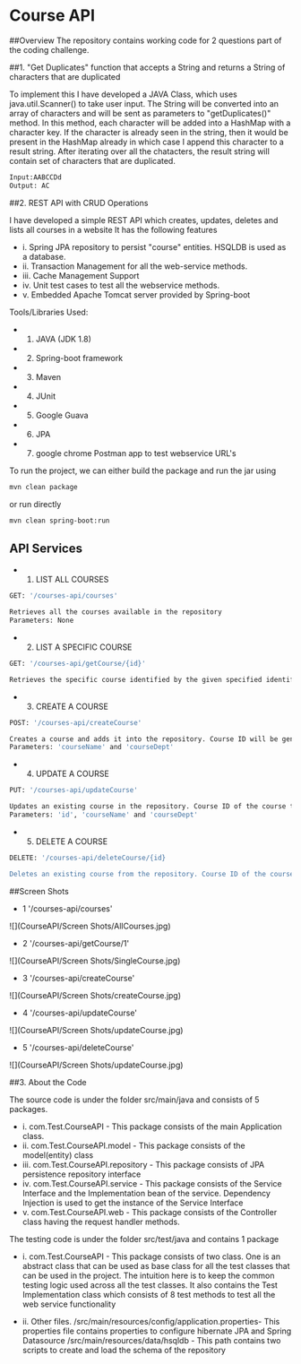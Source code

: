 # Course API
##Overview
The repository contains working code for 2 questions part of the coding challenge.

##1. "Get Duplicates" function that accepts a String and returns a String of characters that are duplicated

To implement this I have developed a JAVA Class, which uses java.util.Scanner() to take user input.
The String will be converted into an array of characters and will be sent as parameters to "getDuplicates()" method.
In this method, each character will be added into a HashMap with a character key.
If the character is already seen in the string, then it would be present in the HashMap already in which case I append this character to a result string.
After iterating over all the chatacters, the result string will contain set of characters that are duplicated.

```sh
Input:AABCCDd
Output: AC
```

##2. REST API with CRUD Operations

I have developed a simple REST API which creates, updates, deletes and lists all courses in a website
It has the following features
* i.  Spring JPA repository to persist "course" entities. HSQLDB is used as a database.
* ii.  Transaction Management for all the web-service methods.
* iii. Cache Management Support
* iv.  Unit test cases to test all the webservice methods.
* v. Embedded Apache Tomcat server provided by Spring-boot

Tools/Libraries Used:
* 1. JAVA (JDK 1.8)
* 2. Spring-boot framework
* 3. Maven
* 4. JUnit
* 5. Google Guava
* 6. JPA
* 7. google chrome Postman app to test webservice URL's

To run the project, we can either build the package and run the jar using
```sh
mvn clean package
``` 
or run directly
```sh
mvn clean spring-boot:run
```

## API Services
* 1. LIST ALL COURSES
```sh
GET: '/courses-api/courses'

Retrieves all the courses available in the repository
Parameters: None
```
* 2. LIST A SPECIFIC COURSE
```sh
GET: '/courses-api/getCourse/{id}'

Retrieves the specific course identified by the given specified identifier
```
* 3. CREATE A COURSE
```sh
POST: '/courses-api/createCourse'

Creates a course and adds it into the repository. Course ID will be generated automatically.
Parameters: 'courseName' and 'courseDept'
```
* 4. UPDATE A COURSE
```sh
PUT: '/courses-api/updateCourse'

Updates an existing course in the repository. Course ID of the course to be updated needs to be provided as a request parameter.
Parameters: 'id', 'courseName' and 'courseDept'
```
* 5. DELETE A COURSE
```sh
DELETE: '/courses-api/deleteCourse/{id}

Deletes an existing course from the repository. Course ID of the course has to be provided in the URL as a Path variable.
```

##Screen Shots
* 1 '/courses-api/courses'

![](CourseAPI/Screen Shots/AllCourses.jpg)

* 2 '/courses-api/getCourse/1'

![](CourseAPI/Screen Shots/SingleCourse.jpg)

* 3 '/courses-api/createCourse'

![](CourseAPI/Screen Shots/createCourse.jpg)

* 4 '/courses-api/updateCourse'

![](CourseAPI/Screen Shots/updateCourse.jpg)

* 5 '/courses-api/deleteCourse'

![](CourseAPI/Screen Shots/updateCourse.jpg)


##3. About the Code

The source code is under the folder src/main/java and consists of 5 packages.
* i.    com.Test.CourseAPI - This package consists of the main Application class.
* ii.   com.Test.CourseAPI.model - This package consists of the model(entity) class
* iii.  com.Test.CourseAPI.repository - This package consists of JPA persistence repository interface
* iv.   com.Test.CourseAPI.service - This package consists of the Service Interface and the Implementation bean of the service. Dependency Injection is used to get the instance of the Service Interface
* v.    com.Test.CourseAPI.web - This package consists of the Controller class having the request handler methods.

The testing code is under the folder src/test/java and contains 1 package
* i.  com.Test.CourseAPI - This package consists of two class. One is an abstract class that can be used as base class for all the test classes that can be used in the project. The intuition here is to keep the common testing logic used across all the test classes.
It also contains the Test Implementation class which consists of 8 test methods to test all the web service functionality

* ii. Other files.
/src/main/resources/config/application.properties- This properties file contains properties to configure hibernate JPA and Spring Datasource
/src/main/resources/data/hsqldb - This path contains two scripts to create and load the schema of the repository


